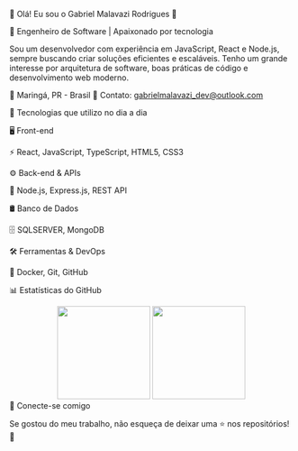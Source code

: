 🌟 Olá! Eu sou o Gabriel Malavazi Rodrigues 👋

🚀 Engenheiro de Software  | Apaixonado por tecnologia

Sou um desenvolvedor com experiência em JavaScript, React e Node.js, sempre buscando criar soluções eficientes e escaláveis. Tenho um grande interesse por arquitetura de software, boas práticas de código e desenvolvimento web moderno.


📍 Maringá, PR - Brasil
📧 Contato: gabrielmalavazi_dev@outlook.com

🚀 Tecnologias que utilizo no dia a dia

🖥️ Front-end

⚡ React, JavaScript, TypeScript, HTML5, CSS3

⚙️ Back-end & APIs

🚀 Node.js, Express.js, REST API

🛢️ Banco de Dados

🗄️ SQLSERVER, MongoDB

🛠️ Ferramentas & DevOps

🔧 Docker, Git, GitHub


📊 Estatísticas do GitHub
<div align="center"> <img height="165em" src="https://github-readme-stats.vercel.app/api?username=GabrielMalava&show_icons=true&theme=dracula&include_all_commits=true&count_private=true"/> <img height="165em" src="https://github-readme-stats.vercel.app/api/top-langs/?username=GabrielMalava&layout=compact&langs_count=7&theme=dracula"/> </div>
🔗 Conecte-se comigo

Se gostou do meu trabalho, não esqueça de deixar uma ⭐ nos repositórios! 🚀
